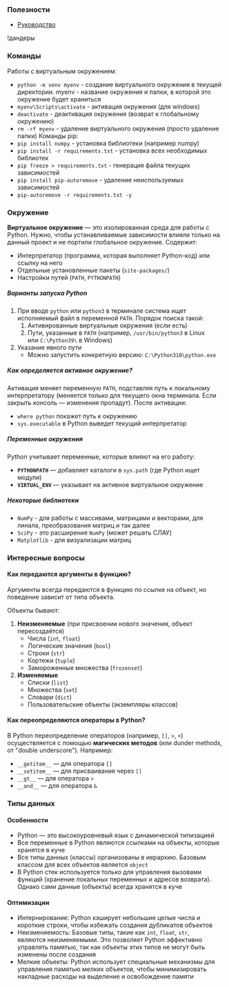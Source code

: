 
### Полезности
- [Руководство](https://metanit.com/python/)

!дандеры

### Команды

Работы с виртуальным окружением:
- `python -m venv myenv` - создание виртуального окружения в текущей директории. myenv - название окружения и папки, в которой это окружение будет храниться
- `myenv\Scripts\activate` - активация окружения (для windows)
- `deactivate` - деактивация окружения (возврат к глобальному окружению)
- `rm -rf myenv` - удаление виртуального окружения (просто удаление папки)
Команды pip:
- `pip install numpy` - установка библиотеки (например numpy)
- `pip install -r requirements.txt` - установка всех необходимых библиотек
- `pip freeze > requirements.txt` - генерация файла текущих зависимостей
- `pip install pip-autoremove` - удаление неиспользуемых зависимостей
- `pip-autoremove -r requirements.txt -y`

### Окружение

**Виртуальное окружение** — это изолированная среда для работы с Python. Нужно, чтобы устанавливаемые зависимости влияли только на данный проект и не портили глобальное окружение. Содержит:
- Интерпретатор (программа, которая выполняет Python-код) или ссылку на него
- Отдельные установленные пакеты (`site-packages/`)
- Настройки путей (`PATH`, `PYTHONPATH`)

##### Варианты запуска Python
1. При вводе `python` или `python3` в терминале система ищет исполняемый файл в переменной `PATH`. Порядок поиска такой:
	1. Активированные виртуальные окружения (если есть)
	2. Пути, указанные в `PATH` (например, `/usr/bin/python3` в Linux или `C:\Python39\` в Windows)
2. Указание явного пути
	- Можно запустить конкретную версию: `C:\Python310\python.exe`

##### Как определяется активное окружение?
Активация меняет переменную `PATH`, подставляя путь к локальному интерпретатору (меняется только для текущего окна терминала. Если закрыть консоль — изменения пропадут). После активации:
- `where python` покажет путь к окружению
- `sys.executable` в Python выведет текущий интерпретатор

##### Переменные окружения
Python учитывает переменные, которые влияют на его работу:
- **`PYTHONPATH`** — добавляет каталоги в `sys.path` (где Python ищет модули)    
- **`VIRTUAL_ENV`** — указывает на активное виртуальное окружение

##### Некоторые библиотеки
- `NumPy` - для работы с массивами, матрицами и векторами, для линала, преобразования матриц и так далее
- `SciPy` - это расширение `NumPy` (может решать СЛАУ)
- `Matplotlib` - для визуализации матриц

### Интересные вопросы

#### Как передаются аргументы в функцию?

Аргументы всегда передаются в функцию по ссылке на объект, но поведение зависит от типа объекта. 

Объекты бывают:
1. **Неизменяемые** (при присвоении нового значения, объект пересоздаётся)
	- Числа (`int`, `float`)
	- Логические значения (`bool`)
	- Строки (`str`)
	- Кортежи (`tuple`)
	- Замороженные множества (`frozenset`)
2. **Изменяемые**
	- Списки (`list`)
	- Множества (`set`)
	- Словари (`dict`)
	- Пользовательские объекты (экземпляры классов)

#### Как переопределяются операторы в Python?

В Python переопределение операторов (например, `[]`, `>`, `+`) осуществляется с помощью **магических методов** (или dunder methods, от "double underscore"). Например:
- `__getitem__` — для оператора `[]`
- `__setitem__` — для присваивания через `[]`
- `__gt__` — для оператора `>`
- `__and__` — для оператора `&`

### Типы данных

#### Особенности
- Python — это высокоуровневый язык с динамической типизацией
- Все переменные в Python являются ссылками на объекты, которые хранятся в куче
- Все типы данных (классы) организованы в иерархию. Базовым классом для всех объектов является `object`
- В Python стек используется только для управления вызовами функций (хранение локальных переменных и адресов возврата). Однако сами данные (объекты) всегда хранятся в куче

#### Оптимизации
- Интернирование: Python кэширует небольшие целые числа и короткие строки, чтобы избежать создания дубликатов объектов
- Неизменяемость: Базовые типы, такие как `int`, `float`, `str`, являются неизменяемыми. Это позволяет Python эффективно управлять памятью, так как объекты этих типов не могут быть изменены после создания
- Мелкие объекты: Python использует специальные механизмы для управления памятью мелких объектов, чтобы минимизировать накладные расходы на выделение и освобождение памяти
